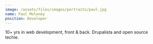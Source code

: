 ```yaml
---
image: /assets/files/images/portraits/paul.jpg
name: Paul Moloney
position: Developer
---
```

10+ yrs in web development, front & back. Drupalista and open source techie.
